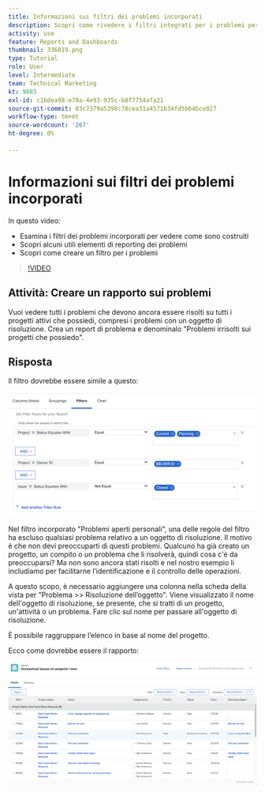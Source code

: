 ```yaml
---
title: Informazioni sui filtri dei problemi incorporati
description: Scopri come rivedere i filtri integrati per i problemi per vedere come sono stati costruiti e creare un filtro per i problemi in [!DNL  Workfront].
activity: use
feature: Reports and Dashboards
thumbnail: 336819.png
type: Tutorial
role: User
level: Intermediate
team: Technical Marketing
kt: 9085
exl-id: c1bdea98-e70a-4e93-935c-b8f7754afa21
source-git-commit: 83c7379a5398c78cea31a4571b34fd5b64bce027
workflow-type: tm+mt
source-wordcount: '267'
ht-degree: 0%

---
```


# Informazioni sui filtri dei problemi incorporati

In questo video:

* Esamina i filtri dei problemi incorporati per vedere come sono costruiti
* Scopri alcuni utili elementi di reporting dei problemi
* Scopri come creare un filtro per i problemi

>[!VIDEO](https://video.tv.adobe.com/v/336819/?quality=12)

## Attività: Creare un rapporto sui problemi

Vuoi vedere tutti i problemi che devono ancora essere risolti su tutti i progetti attivi che possiedi, compresi i problemi con un oggetto di risoluzione. Crea un report di problema e denominalo &quot;Problemi irrisolti sui progetti che possiedo&quot;.

## Risposta

Il filtro dovrebbe essere simile a questo:

![Immagine della schermata per creare un filtro per i problemi](assets/opening-built-in-issue-filters-1.png)

Nel filtro incorporato &quot;Problemi aperti personali&quot;, una delle regole del filtro ha escluso qualsiasi problema relativo a un oggetto di risoluzione. Il motivo è che non devi preoccuparti di questi problemi. Qualcuno ha già creato un progetto, un compito o un problema che li risolverà, quindi cosa c&#39;è da preoccuparsi? Ma non sono ancora stati risolti e nel nostro esempio li includiamo per facilitarne l’identificazione e il controllo delle operazioni.

A questo scopo, è necessario aggiungere una colonna nella scheda della vista per &quot;Problema >> Risoluzione dell’oggetto&quot;. Viene visualizzato il nome dell&#39;oggetto di risoluzione, se presente, che si tratti di un progetto, un&#39;attività o un problema. Fare clic sul nome per passare all&#39;oggetto di risoluzione.

È possibile raggruppare l’elenco in base al nome del progetto.

Ecco come dovrebbe essere il rapporto:

![Immagine di un report del problema](assets/opening-built-in-issue-filters-2.png)
